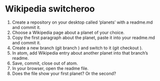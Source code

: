 # Wikipedia switcheroo

1. Create a repository on your desktop called ‘planets’ with a readme.md and commit it. 
2. Choose a Wikipedia page about a planet of your choice. 
3. Copy the first paragraph about the planet, paste it into your readme.md and commit it.
4. Create a new branch (git branch <branchname>) and switch to it (git checkout <branchname>).
5. In atom, add Wikipedia entry about another planet into that branch’s readme. 
6. Save, commit, close out of atom.
7. In your browser, open the readme file. 
8. Does the file show your first planet? Or the second?

